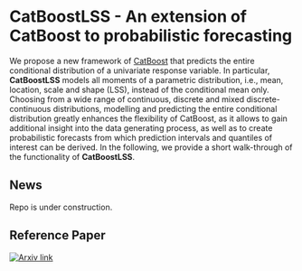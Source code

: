 # CatBoostLSS - An extension of CatBoost to probabilistic forecasting
We propose a new framework of [CatBoost](https://github.com/catboost/catboost) that predicts the entire conditional distribution of a univariate response variable. In particular, **CatBoostLSS** models all moments of a parametric distribution, i.e., mean, location, scale and shape (LSS), instead of the conditional mean only. Choosing from a wide range of continuous, discrete and mixed discrete-continuous distributions, modelling and predicting the entire conditional distribution greatly enhances the flexibility of CatBoost, as it allows to gain additional insight into the data generating process, as well as to create probabilistic forecasts from which prediction intervals and quantiles of interest can be derived. In the following, we provide a short walk-through of the functionality of **CatBoostLSS**.

## News
Repo is under construction.

<!-- ## Examples

### Simulation

We start with a simulated a data set that exhibits heteroscedasticity where the interest lies in predicting the 5% and 95% quantiles. Details on the data generating process can be found [here](https://github.com/StatMixedML/XGBoostLSS). The dots in red show points that lie outside the 5% and 95% quantiles, which are indicated by the black dashed lines.

![Optional Text](../master/plots/CatBoostLSS_sim_data.png)

Let's fit a **CatBoostLSS** to the data. In general, the syntax is similar to the original CatBoost implementation. However, the user has to make a distributional assumption by specifying a family in the function call. As the data has been generated by a Normal distribution, we use the Normal as a function input.

```python
# Import library
from catboostlss import *
import shap

# Data for CatBoostLSS
train_cblss = Pool(data = train_data,
                   label = train_labels,
                   has_header = True)

test_cblss = Pool(data = test_data,
                  label = test_labels,
                  has_header = True)

# Fit model
cblss = CatBoostLSSRegressor(family = "NO",
                             leaf_estimation_method = "Newton",
                             logging_level = "Silent",
                             random_seed = 123,
                             thread_count = -1)

cblss.fit(train_cblss)
```
As CatBoost yields state-of-the-art prediction results without extensive data training typically required by other machine learning methods, we estimate the model with its default parameter settings. Once the model is trained, we can predict all parameters of the distribution.

```python
preds_cblss = cblss.predict(test_cblss, param = "all")  
```
As **CatBoostLSS** allows to model the entire conditional distribution, we can draw random samples from the predicted distribution, which allows us to create prediction intervals and quantiles of interest. The below image shows the predictions of **CatBoostLSS** for the 5% and 95% quantile in blue.

![Optional Text](../master/plots/CatBoostLSS_sim.png)

The great flexibility of **CatBoostLSS** also comes from its ability to provide attribute importance, as well as partial dependence plots for all of the distributional parameters. In the following we only investigate the effect on the conditional variance. The following plots are generated using wrappers around the [SHAP (SHapley Additive exPlanations) ](https://github.com/slundberg/shap) package.

![Optional Text](../master/plots/CatBoostLSS_sim_varimp.png)

The plot of the Shapley value shows that **CatBoostLSS** has identified the only informative predictor *x* and does not consider any of the noise variables X1, ..., X10 as an important feature. Looking at partial dependence plots of the effect of x on Var(y|x) shows that it also correctly identifies the amount of heteroscedasticity in the data.

![Optional Text](../master/plots/CatBoostLSS_sim_pdp.png)


###  Data from the Rent Index 2003 in Munich, Germany

In this example we show the usage of **CatBoostLSS** using a sample of 2,053 apartments from the data collected for the preparation of the Munich rent index 2003.

![Optional Text](../master/plots/munich_rent_district.png)

The first decision one has to make is about choosing an appropriate distribution for the response. As there are many potential candidates, we use an automated approach based on the generalised Akaike information criterion.

```r             
      dist    GAIC
1      GB2 6588.29
2       NO 6601.17
3       GG 6602.02
4     BCCG 6602.26
5      WEI 6602.37
6   exGAUS 6603.17
7      BCT 6603.35
8    BCPEo 6604.26
9       GA 6707.85
10     GIG 6709.85
11   LOGNO 6839.56
12      IG 6871.12
13  IGAMMA 7046.50
14     EXP 9018.04
15 PARETO2 9020.04
16      GP 9020.05
```
Even though the generalized Beta type 2 provides the best approximation to the data, we use the more parsimonious Normal distribution, as it has only two distributional parameter, compared to 4 of the generalized Beta type 2. In general, though, **CatBoostLSS** is flexible to allow the user to choose from a wide range of continuous, discrete and mixed discrete-continuous distributions. Now that we have specified the distribution, let's fit our **CatBoostLSS** to the data. Again, we use the default parameter settings without tuning the parameters.

```python   
# Data for CatBoostLSS
train_cblss = Pool(data = train_data,
                   label = train_labels,
                   has_header = True)

test_cblss = Pool(data = test_data,
                  label = test_labels,
                  has_header = True)

# Fit model
cblss_rent = CatBoostLSSRegressor(family = "NO",
                                  leaf_estimation_method = "Newton",
                                  logging_level = "Silent",
                                  random_seed = 123,
                                  thread_count = -1)

cblss_rent.fit(train_cblss)
```
Looking at the estimated effects indicates that newer flats are on average more expensive, with the variance first decreasing and increasing again for flats built around 1980 and later. Also, as expected, rents per square meter decrease with an increasing size of the appartment.  

![Optional Text](../master/plots/MunichRent_pdp.png)

The diagnostics for **CatBoostLSS** are based on quantile residuals of the fitted model. Quantile residuals are based on the idea of inverting the estimated distribution function for each observation to obtain exactly standard normal residuals.

![Optional Text](../master/plots/MunichRent_quant_res.png)

**CatBoostLSS** provides a well calibrated forecast and the good approximation of our model to the data is confirmed. **CatBoostLSS** also allows to investigate the estimated effects for all distributional parameter. Looking at the top 10 Shapley values for both the conditional mean and variance indicates that both *yearc* and *area* are considered as being important variables.

![Optional Text](../master/plots/MunichRent_varimp_mu.png)
![Optional Text](../master/plots/MunichRent_varimp_sigma.png)

To get a more detailed overview of which features are most important for our model, we can also plot the SHAP values of every feature for every sample. The plot below sorts features by the sum of SHAP value magnitudes over all samples, and uses SHAP values to show the distribution of the impacts each feature has on the model output. The color represents the feature value (red high, blue low). This reveals for example that newer flats increase rents on average.

```python
# Gloabl Shapley values for E(y|x)
shap.initjs()
mu_explainer = shap.TreeExplainer(cblss_rent, param = "mu")
shap_values_mu = mu_explainer.shap_values(test_cblss)

shap.summary_plot(shap_values_mu, test_data)
 ```
![Optional Text](../master/plots/MunichRent_mu_shap_all.png)

Besides the global attribute importance, the user might also be interested in local attribute importances for each single prediction individually. This allows to answer questions like '*How did the feature values of a single data point affect its prediction*?' For illustration purposes, we select the first predicted rent of the test data set.

```python
# Local Shapley value for E(y|x)
shap.force_plot(mu_explainer.expected_value, shap_values_mu[1], test_data[:1])
 ```
![Optional Text](../master/plots/MunichRent_mu_shap.png)


We can also visualize the test set predictions.

```python
shap.force_plot(mu_explainer.expected_value, shap_values_mu, test_data)
 ```

![Optional Text](../master/plots/Munich_rent_shap_test.png)


As we have modelled all parameter of the Normal distribution, **CatBoostLSS** provides a probabilistic forecast, from which any quantity of interest can be derived. The following plot shows a subset of 50 predictions only for ease of readability. The red dots show the actual out of sample rents, while the boxplots are the distributional predictions.

![Optional Text](../master/plots/MunichRent_Boxplot.png)

Also, we can plot a subset of the forecasted densities and cumulative distributions.

![Optional Text](../master/plots/MunichRent_densities.png)

### Comparison to other approaches
To evaluate the prediction accuracy of **CatBoostLSS**, we compare the forecasts of the Munich rent example to the implementations available in [XGBoostLSS](https://github.com/StatMixedML/XGBoostLSS), [gamlss](https://cran.r-project.org/web/packages/gamlss/index.html), [gamboostLSS](https://cran.r-project.org/package=gamboostLSS), [bamlss](https://cran.r-project.org/web/packages/bamlss/index.html), [disttree](https://rdrr.io/rforge/disttree/) and [NGBoost](https://github.com/stanfordmlgroup/ngboost/). We evaluate distributional forecasts using the average Continuous Ranked Probability Scoring Rules (CRPS) and the average Logarithmic Score (LOG), where lower scores indicate a better forecast, along with additional error measures evaluating the mean-prediction accuracy of the models. Recall that we use the default parameter setttings for **CatBoostLSS**, while all other models are trained using tuned parameters. Further details on how we trained the models can be found [here](https://github.com/StatMixedML/XGBoostLSS). NGBoost is trained with the following manually selected parameters, as there is no built-in parameter tuning available yet

```python
np.random.seed(seed = 1234)
ngb = NGBoost(Base = default_tree_learner,
              Dist = Normal,
              Score = MLE(),
              n_estimators = 200,
              learning_rate = 0.03,              
              natural_gradient = True,
              minibatch_frac = 0.7,
              verbose = False)
ngb.fit(train_data, train_labels)
Y_preds = ngb.predict(test_data)
Y_dists = ngb.pred_dist(test_data)
```

All measures show that **CatBoostLSS** provides a competetive forecast using default parameter setttings. However, it is important to stress that all available parameter-tuning approaches implemented in CatBoost (e.g., early stopping, CV, etc.) are also available for **CatBoostLSS**.

```r
            CRPS_SCORE LOG_SCORE   MAPE    MSE   RMSE    MAE MEDIAN_AE    RAE  RMSPE  RMSLE   RRSE R2_SCORE
CatBoostLSS     1.1562    2.1635 0.2492 4.0916 2.0228 1.6129    1.3740 0.7827 0.3955 0.2487 0.7784   0.3942
XGBoostLSS      1.1415    2.1350 0.2450 4.0687 2.0171 1.6091    1.4044 0.7808 0.3797 0.2451 0.7762   0.3975
gamboostLSS     1.1541    2.1920 0.2485 4.1596 2.0395 1.6276    1.3636 0.7898 0.3900 0.2492 0.7848   0.3841
GAMLSS          1.1527    2.1848 0.2478 4.1636 2.0405 1.6251    1.3537 0.7886 0.3889 0.2490 0.7852   0.3835
BAMLSS          1.1509    2.1656 0.2478 4.1650 2.0408 1.6258    1.3542 0.7890 0.3889 0.2490 0.7853   0.3833
DistForest      1.1554    2.1429 0.2532 4.2570 2.0633 1.6482    1.3611 0.7998 0.3991 0.2516 0.7939   0.3697
NGBoost         1.1634    2.2226 0.2506 4.2136 2.0527 1.6344    1.3574 0.7932 0.3950 0.2507 0.7899   0.3761
```

### Expectile Regression

While **CatBoostLSS** require to specify a parametric distribution for the response, it may also be useful to completely drop this assumption and to use models that allow to describe parts of the distribution other than the mean. This may in particular be the case in situations where interest does not lie with identifying covariate effects on specific parameters of the response distribution, but rather on the relation of extreme observations on covariates in the tails of the distribution. This is feasible using Expectile Regression. Plotting the effects across
different expectiles allows the estimated effects, as well as their strengths, to vary across the response distribution.

![Optional Text](../master/plots/MunichRent_expectiles.png)

## Summary and key features

In summary, **CatBoostLSS** has the following key features:

- Extends CatBoost to probabilistic forecasting from which prediction intervals and quantiles of interest can be derived.
- Valid uncertainty quantification of forecasts.
- High interpretability of results.
- Compatibility for training large models using large datasets (> 1 Mio rows).
- Low memory usage.
- Missing value imputation.

## Software Implementation
In its current implementation, **CatBoostLSS** is available in *Python* and the code will be made available soon. -->

## Reference Paper
[![Arxiv link](https://img.shields.io/badge/arXiv-CatBoostLSS%3A%20An%20extension%20of%CatBoost%20to%20probabilistic%20forecasting-%09%23FF0000)](https://128.84.21.199/abs/2001.02121) <br/>

<!---
März, Alexander (2019) [*"CatBoostLSS - An extension of CatBoost to probabilistic forecasting"*](https://128.84.21.199/abs/2001.02121).
--->


